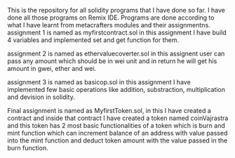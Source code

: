 This is the repository for all solidity programs that I have done so far. I have done all those programs on Remix IDE. Programs are done according to what I have learnt from metacrafters modules and their assignmentns. 
assignment 1 is named as myfirstcontract.sol in this assignment I have build 4 variables and implemented set and get function for them.

assignment 2 is named as ethervaluecoverter.sol in this assignent user can pass any amount which should be in wei unit and in return he will get his 
amount in gwei, ether and wei.

assignment 3 is named as basicop.sol in this assignment I have implemented few basic operations like addition, substraction, multiplication and devision
in solidity.

Final assignment is named as MyfirstToken.sol, in this I have created a contract and inside that contract I have created a token named
coinVajrastra and this token has 2 most basic functionalities of a token which is burn and mint function which can increment balance of an
address with value passed into the mint function and deduct token amount with the value passed in the burn function.
